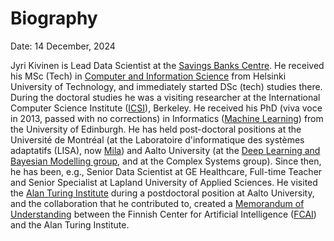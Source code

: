# Biography

Date: 14 December, 2024

Jyri Kivinen is Lead Data Scientist at the <a href="https://www.saastopankki.fi/en/savingsbanksgroup/the-savings-bank-centre">Savings Banks Centre</a>. He received his MSc (Tech) in <a href="http://www.cis.hut.fi">Computer and Information Science</a> from Helsinki University of Technology, and immediately started DSc (tech) studies there. 
During the doctoral studies he was a visiting researcher at the International Computer Science Institute (<a href="https://www.icsi.berkeley.edu/icsi">ICSI</a>), Berkeley. He received his PhD (viva voce in 2013, passed with no corrections) in Informatics (<a href="https://web.inf.ed.ac.uk/anc/research/machine-learning">Machine Learning</a>) from the University of Edinburgh.
He has held post-doctoral positions at the Université de Montréal (at the Laboratoire d'informatique des systèmes adaptatifs (LISA), now <a href="https://mila.quebec/en/">Mila</a>) and Aalto University (at the <a href="https://research.cs.aalto.fi/bayes/index.shtml">Deep Learning and Bayesian Modelling group</a>, and at the Complex Systems group). Since then, he has been, e.g., Senior Data Scientist at GE Healthcare, Full-time Teacher and Senior Specialist at Lapland University of Applied Sciences.
He visited the <a href="https://www.turing.ac.uk/">Alan Turing Institute</a> during a postdoctoral position at Aalto University, and the collaboration that he contributed to, created a <a href="https://fcai.fi/news/2019/3/29/the-alan-turing-institute-to-work-with-the-finnish-centre-for-artificial-intelligence-on-data-science-research">Memorandum of
Understanding</a> between the Finnish Center for Artificial Intelligence (<a href="https://fcai.fi/">FCAI</a>) and the Alan Turing Institute.

